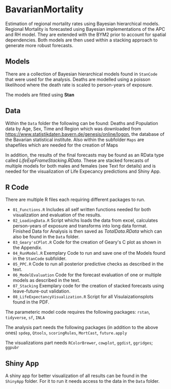 # BavarianMortality
Estimation of regional mortality rates using Bayesian hierarchical models.
Regional Mortality is forecasted using Bayesian implementations of the APC and RH model. They are extended with the BYM2 prior to account for spatial dependencies. Both models are then used within a stacking approach to generate more robust forecasts. 


## Models 
There are a collection of Bayesian hierarchical models found in `StanCode` that were used for the analysis. 
Deaths are modelled using a poisson likelihood where the death rate is scaled to person-years of exposure. 

The models are fitted using **Stan** 

## Data 
Within the `Data` folder the following can be found: Deaths and Population data by Age, Sex, Time and Region which was downloaded from <https://www.statistikdaten.bayern.de/genesis/online/logon.> the database of the Bavarian statistical institute. 
Also within the subfolder `Maps` are shapefiles which are needed for the creation of Maps

In addition, the results of the final forecasts may be found as an RData type called *LifeExpFrameStacking.RData*. These are stacked forecasts of multiple models for both males and females (see Text for details) and is needed for the visualization of Life Expecancy predictions and Shiny App.  

## R Code
There are multiple R files each requiring different packages to run.  

* `01_Functions.R` Includes all self written functions needed for both visualization and evaluation of the results.
* `02_LoadingData.R` Script whichs loads the data from excel, calculates person-years of exposure and transforms into long data format. Finished Data for Analysis is then saved as *TotalData.RData* which can also be found in the `Data` folder.
* `03_Geary'sCPlot.R` Code for the creation of Geary's C plot as shown in the Appendix. 
* `04_RunModel.R` Exemplary Code to run and save one of the Models found in the `StanCode` subfolder.
* `05_PPC.R` Code to run all posterior predictive checks as described in the text. 
* `06_ModelEvaluation` Code for the forecast evaluation of one or multiple models as described in the text. 
* `07_Stacking` Exemplary code for the creation of stacked forecasts using leave-future-out validation.  
* `08_LifeExpectancyVisualization.R` Script for all Visulaizationsplots found in the PDF. 

The parameteric model code requires the following packages: 
`rstan`, `tidyverse`, `sf`, `INLA`

The analysis part needs the following packages (in addition to the above ones)
`spdep`, `Qtools`, `scoringRules`, `MortCast`, `future.apply`

The visualizations part needs 
`RColorBrewer`, `cowplot`, `ggdist`, `ggridges`; `ggpubr`

## Shiny App
A shiny app for better visualization of all results can be found in the `ShinyApp` folder. For it to run it needs access to the data in the `Data` folder.
